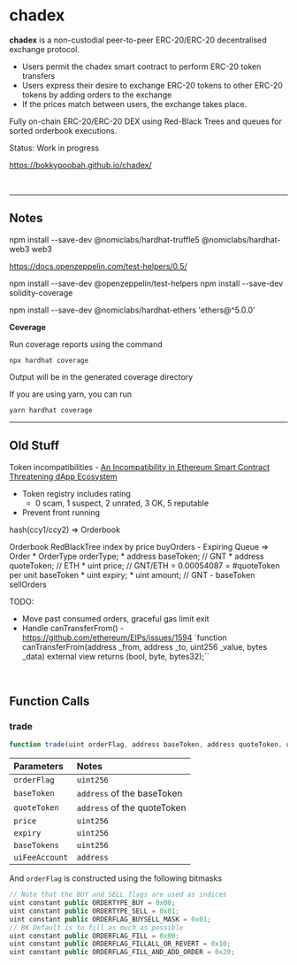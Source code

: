# chadex

<b>chadex</b> is a non-custodial peer-to-peer ERC-20/ERC-20 decentralised exchange protocol.


* Users permit the chadex smart contract to perform ERC-20 token transfers
* Users express their desire to exchange ERC-20 tokens to other ERC-20 tokens by adding orders to the exchange
* If the prices match between users, the exchange takes place. 

Fully on-chain ERC-20/ERC-20 DEX using Red-Black Trees and queues for sorted orderbook executions.

Status: Work in progress

https://bokkypoobah.github.io/chadex/

<br />

---

## Notes


npm install --save-dev @nomiclabs/hardhat-truffle5 @nomiclabs/hardhat-web3 web3

https://docs.openzeppelin.com/test-helpers/0.5/

npm install --save-dev @openzeppelin/test-helpers
npm install --save-dev solidity-coverage

npm install --save-dev @nomiclabs/hardhat-ethers 'ethers@^5.0.0'



**Coverage**

Run coverage reports using the command

`npx hardhat coverage`

Output will be in the generated coverage directory

If you are using yarn, you can run

`yarn hardhat coverage`


---

## Old Stuff

Token incompatibilities - [An Incompatibility in Ethereum Smart Contract Threatening dApp Ecosystem](https://medium.com/loopring-protocol/an-incompatibility-in-smart-contract-threatening-dapp-ecosystem-72b8ca5db4da)

* Token registry includes rating
  * 0 scam, 1 suspect, 2 unrated, 3 OK, 5 reputable
* Prevent front running



hash(ccy1/ccy2) => Orderbook

Orderbook
  RedBlackTree index by price
    buyOrders - Expiring Queue
      => Order
         * OrderType orderType;
         * address baseToken;      // GNT
         * address quoteToken;     // ETH
         * uint price;             // GNT/ETH = 0.00054087 = #quoteToken per unit baseToken
         * uint expiry;
         * uint amount;            // GNT - baseToken
    sellOrders


TODO:
* Move past consumed orders, graceful gas limit exit
* Handle canTransferFrom() - https://github.com/ethereum/EIPs/issues/1594
      `function canTransferFrom(address _from, address _to, uint256 _value, bytes _data) external view returns (bool, byte, bytes32);``

<br />

## Function Calls

### trade

```javascript
function trade(uint orderFlag, address baseToken, address quoteToken, uint price, uint expiry, uint baseTokens, address uiFeeAccount) public payable returns (uint _baseTokensFilled, uint _quoteTokensFilled, uint _baseTokensOnOrder, bytes32 _orderKey);
```

Parameters     | Notes
:------------- |:-------
`orderFlag`    | `uint256`
`baseToken`    | `address` of the baseToken
`quoteToken`   | `address` of the quoteToken
`price`        | `uint256`
`expiry`       | `uint256`
`baseTokens`   | `uint256`
`uiFeeAccount` | `address`

And `orderFlag` is constructed using the following bitmasks

```javascript
// Note that the BUY and SELL flags are used as indices
uint constant public ORDERTYPE_BUY = 0x00;
uint constant public ORDERTYPE_SELL = 0x01;
uint constant public ORDERFLAG_BUYSELL_MASK = 0x01;
// BK Default is to fill as much as possible
uint constant public ORDERFLAG_FILL = 0x00;
uint constant public ORDERFLAG_FILLALL_OR_REVERT = 0x10;
uint constant public ORDERFLAG_FILL_AND_ADD_ORDER = 0x20;
```
